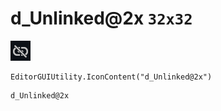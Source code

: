 # d_Unlinked@2x `32x32`
<img src="/img/d_Unlinked@2x.png" width=32 height=32>

``` CSharp
EditorGUIUtility.IconContent("d_Unlinked@2x")
```
```
d_Unlinked@2x
```
